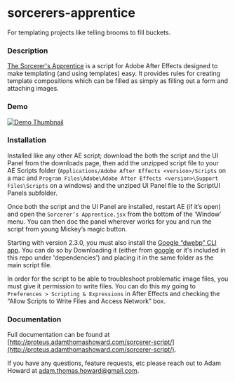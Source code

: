 # sorcerers-apprentice
For templating projects like telling brooms to fill buckets.


### Description
[The Sorcerer's Apprentice](https://legacy.spectrio.com/creative/tools/sorcerer-script/) is a script for Adobe After Effects designed to make templating (and using templates) easy. It provides rules for creating template compositions which can be filled as simply as filling out a form and attaching images.

### Demo
[![Demo Thumbnail](https://i.vimeocdn.com/video/878874765-92572693cc26aa7775980549e36a76b2b55f78193938ad83e3e825112648f577-d_640)](https://vimeo.com/408069759)


### Installation
Installed like any other AE script; download the both the script and the UI Panel from the downloads page, then add the unzipped script file to your AE Scripts folder (`Applications⁩/Adobe After Effects <version>⁩/Scripts` on a mac and `Program Files\Adobe\Adobe After Effects <version>\Support Files\Scripts` on a windows) and the unziped UI Panel file to the ScriptUI Panels subfolder.

Once both the script and the UI Panel are installed, restart AE (if it’s open) and open the `Sorcerer’s Apprentice.jsx` from the bottom of the ‘Window’ menu. You can then doc the panel wherever works for you and run the script from young Mickey’s magic button.

Starting with version 2.3.0, you must also install the [Google “dwebp” CLI app](https://developers.google.com/speed/webp/download). You can do so by Downloading it (either from [google](https://developers.google.com/speed/webp/download) or it's included in this repo under 'dependencies') and placing it in the same folder as the main script file.

In order for the script to be able to troubleshoot problematic image files, you must give it permission to write files. You can do this my going to `Preferences > Scripting & Expressions` in After Effects and checking the “Allow Scripts to Write Files and Access Network” box.

### Documentation
Full documentation can be found at [http://proteus.adamthomashoward.com/sorcerer-script/](http://proteus.adamthomashoward.com/sorcerer-script/).

If you have any questions, feature requests, etc please reach out to Adam Howard at [adam.thomas.howard@gmail.com](mailto:adam.thomas.howard@gmail.com).